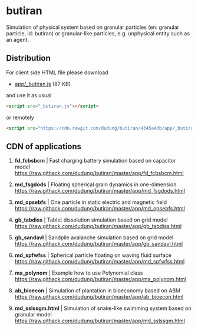 # butiran
Simulation of physical system based on granular particles (en: granular particle, id: butiran) or granular-like particles, e.g. unphysical entity such as an agent.


## Distribution

For client side HTML file please download

* [app/_butiran.js](https://github.com/dudung/butiran/blob/master/app/_butiran.js) (87 KB)

and use it as usual

```html
<script src="_butiran.js"></script>
```

or remotely

```html
<script src="https://cdn.rawgit.com/dudung/butiran/4345a4db/app/_butiran.js"></script>
```


## CDN of applications

1. **fd_fcbsbcm** | Fast charging battery simulation based on capacitor model \
https://raw.githack.com/dudung/butiran/master/app/fd_fcbsbcm.html

2. **md_fsgdods** | Floating spherical grain dynamics in one-dimension \
https://raw.githack.com/dudung/butiran/master/app/md_fsgdods.html

3. **md_opsebfs** | One particle in static electric and magnetic field \
https://raw.githack.com/dudung/butiran/master/app/md_opsebfs.html

4. **gb_tabdiss** | Tablet dissolution simulation based on grid model \
https://raw.githack.com/dudung/butiran/master/app/gb_tabdiss.html

5. **gb_sandavl** | Sandpile avalanche simulation based on grid model \
https://raw.githack.com/dudung/butiran/master/app/gb_sandavl.html

6. **md_spfwfss** | Spherical particle floating on waving fluid surface \
https://raw.githack.com/dudung/butiran/master/app/md_spfwfss.html

7. **ma_polynom** | Example how to use Polynomial class \
https://raw.githack.com/dudung/butiran/master/app/ma_polynom.html

8. **ab_bioecon** | Simulation of plantation in bioeconomy based on ABM \
https://raw.githack.com/dudung/butiran/master/app/ab_bioecon.html

9. **md_sslssgm.html** | Simulation of snake-like swimming system
	based on granular model \
https://raw.githack.com/dudung/butiran/master/app/md_sslssgm.html
